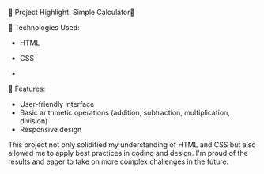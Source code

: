🚀 Project Highlight: Simple Calculator🚀

🔹 Technologies Used:
- HTML
- CSS

- 
🔹 Features:
- User-friendly interface
- Basic arithmetic operations (addition, subtraction, multiplication, division)
- Responsive design

This project not only solidified my understanding of HTML and CSS but also allowed me to apply best practices in coding and design.
I'm proud of the results and eager to take on more complex challenges in the future.

